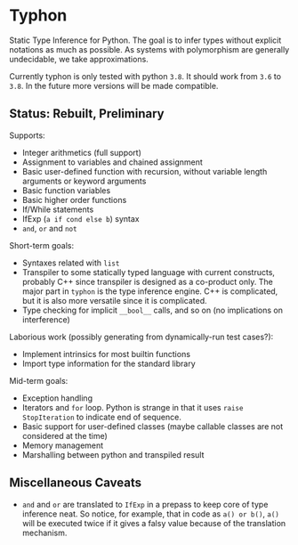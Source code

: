 # Typhon
Static Type Inference for Python.
The goal is to infer types without explicit notations as much as possible.
As systems with polymorphism are generally undecidable, we take approximations.

Currently typhon is only tested with python `3.8`. It should work from `3.6` to `3.8`.
In the future more versions will be made compatible.

## Status: Rebuilt, Preliminary
Supports:
- Integer arithmetics (full support)
- Assignment to variables and chained assignment
- Basic user-defined function with recursion, without variable length arguments or keyword arguments
- Basic function variables
- Basic higher order functions
- If/While statements
- IfExp (`a if cond else b`) syntax
- `and`, `or` and `not`

Short-term goals:
- Syntaxes related with `list`
- Transpiler to some statically typed language with current constructs,
  probably C++ since transpiler is designed as a co-product only.
  The major part in `typhon` is the type inference engine.
  C++ is complicated, but it is also more versatile since it is complicated.
- Type checking for implicit `__bool__` calls, and so on (no implications on interference)

Laborious work (possibly generating from dynamically-run test cases?):
- Implement intrinsics for most builtin functions
- Import type information for the standard library

Mid-term goals:
- Exception handling
- Iterators and `for` loop. Python is strange in that it uses `raise StopIteration` to indicate end of sequence.
- Basic support for user-defined classes (maybe callable classes are not considered at the time)
- Memory management
- Marshalling between python and transpiled result

## Miscellaneous Caveats
- `and` and `or` are translated to `IfExp` in a prepass to keep core of type inference neat.
  So notice, for example, that in code as `a() or b()`,
  `a()` will be executed twice if it gives a falsy value
  because of the translation mechanism.
